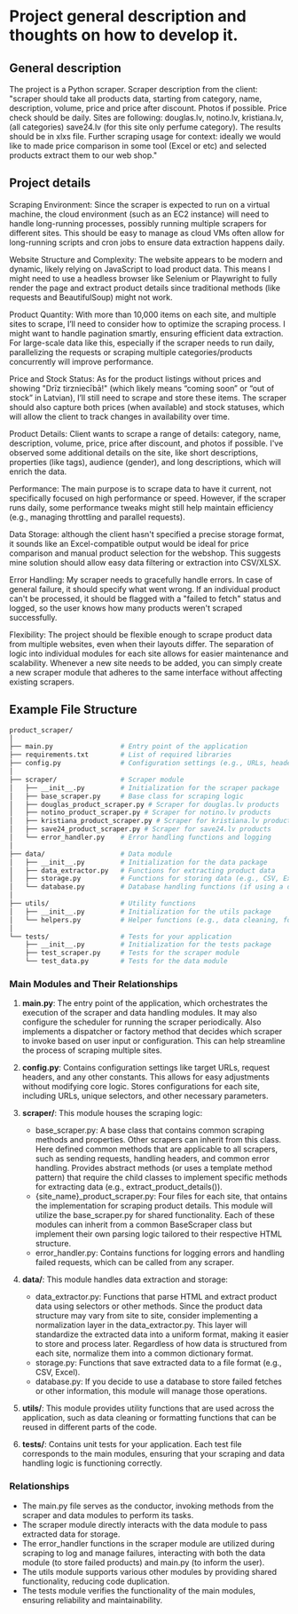 # Project general description and thoughts on how to develop it.
## General description
The project is a Python scraper. Scraper description from the client:
"scraper should take all products data, starting from category, name, description, volume, price and price after discount. Photos if possible. Price check should be daily. Sites are following: douglas.lv, notino.lv, kristiana.lv,(all categories) save24.lv (for this site only perfume category). The results should be in xlxs file. Further scraping usage for context: ideally we would like to made price comparison in some tool (Excel or etc) and selected products extract them to our web shop."

## Project details

Scraping Environment: Since the scraper is expected to run on a virtual machine, the cloud environment (such as an EC2 instance) will need to handle long-running processes, possibly running multiple scrapers for different sites. This should be easy to manage as cloud VMs often allow for long-running scripts and cron jobs to ensure data extraction happens daily.

Website Structure and Complexity: The website appears to be modern and dynamic, likely relying on JavaScript to load product data. This means I might need to use a headless browser like Selenium or Playwright to fully render the page and extract product details since traditional methods (like requests and BeautifulSoup) might not work.

Product Quantity: With more than 10,000 items on each site, and multiple sites to scrape, I’ll need to consider how to optimize the scraping process. I might want to handle pagination smartly, ensuring efficient data extraction. For large-scale data like this, especially if the scraper needs to run daily, parallelizing the requests or scraping multiple categories/products concurrently will improve performance.

Price and Stock Status: As for the product listings without prices and showing "Drīz tirzniecībā!" (which likely means “coming soon” or “out of stock” in Latvian), I’ll still need to scrape and store these items. The scraper should also capture both prices (when available) and stock statuses, which will allow the client to track changes in availability over time.

Product Details: Client wants to scrape a range of details: category, name, description, volume, price, price after discount, and photos if possible. I've observed some additional details on the site, like short descriptions, properties (like tags), audience (gender), and long descriptions, which will enrich the data.

Performance: The main purpose is to scrape data to have it current, not specifically focused on high performance or speed. However, if the scraper runs daily, some performance tweaks might still help maintain efficiency (e.g., managing throttling and parallel requests).

Data Storage: although the client hasn't specified a precise storage format, it sounds like an Excel-compatible output would be ideal for price comparison and manual product selection for the webshop. This suggests mine solution should allow easy data filtering or extraction into CSV/XLSX.

Error Handling: My scraper needs to gracefully handle errors. In case of general failure, it should specify what went wrong. If an individual product can't be processed, it should be flagged with a "failed to fetch" status and logged, so the user knows how many products weren't scraped successfully.

Flexibility: The project should be flexible enough to scrape product data from multiple websites, even when their layouts differ. The separation of logic into individual modules for each site allows for easier maintenance and scalability. Whenever a new site needs to be added, you can simply create a new scraper module that adheres to the same interface without affecting existing scrapers.

## Example File Structure
```bash
product_scraper/
│
├── main.py                 # Entry point of the application
├── requirements.txt        # List of required libraries
├── config.py               # Configuration settings (e.g., URLs, headers)
│
├── scraper/                # Scraper module
│   ├── __init__.py         # Initialization for the scraper package
│   ├── base_scraper.py     # Base class for scraping logic
│   ├── douglas_product_scraper.py # Scraper for douglas.lv products
│   ├── notino_product_scraper.py # Scraper for notino.lv products
│   ├── kristiana_product_scraper.py # Scraper for kristiana.lv products
│   ├── save24_product_scraper.py # Scraper for save24.lv products
│   └── error_handler.py    # Error handling functions and logging
│
├── data/                   # Data module
│   ├── __init__.py         # Initialization for the data package
│   ├── data_extractor.py   # Functions for extracting product data
│   ├── storage.py          # Functions for storing data (e.g., CSV, Excel)
│   └── database.py         # Database handling functions (if using a database)
│
├── utils/                  # Utility functions
│   ├── __init__.py         # Initialization for the utils package
│   └── helpers.py          # Helper functions (e.g., data cleaning, formatting)
│
└── tests/                  # Tests for your application
    ├── __init__.py         # Initialization for the tests package
    ├── test_scraper.py     # Tests for the scraper module
    └── test_data.py        # Tests for the data module
```

### Main Modules and Their Relationships

1. **main.py**:
   The entry point of the application, which orchestrates the execution of the scraper and data handling modules. It may also configure the scheduler for running the scraper periodically. Also implements a dispatcher or factory method that decides which scraper to invoke based on user input or configuration. This can help streamline the process of scraping multiple sites.

2. **config.py**:
   Contains configuration settings like target URLs, request headers, and any other constants. This allows for easy adjustments without modifying core logic. Stores configurations for each site, including URLs, unique selectors, and other necessary parameters.

3. **scraper/**:
   This module houses the scraping logic:
   - base_scraper.py: A base class that contains common scraping methods and properties. Other scrapers can inherit from this class. Here defined common methods that are applicable to all scrapers, such as sending requests, handling headers, and common error handling. Provides abstract methods (or uses a template method pattern) that require the child classes to implement specific methods for extracting data (e.g., extract_product_details()).
   - {site_name}_product_scraper.py: Four files for each site, that ontains the implementation for scraping product details. This module will utilize the base_scraper.py for shared functionality. Each of these modules can inherit from a common BaseScraper class but implement their own parsing logic tailored to their respective HTML structure.
   - error_handler.py: Contains functions for logging errors and handling failed requests, which can be called from any scraper.

4. **data/**:
   This module handles data extraction and storage:
   - data_extractor.py: Functions that parse HTML and extract product data using selectors or other methods. Since the product data structure may vary from site to site, consider implementing a normalization layer in the data_extractor.py. This layer will standardize the extracted data into a uniform format, making it easier to store and process later. Regardless of how data is structured from each site, normalize them into a common dictionary format.
   - storage.py: Functions that save extracted data to a file format (e.g., CSV, Excel).
   - database.py: If you decide to use a database to store failed fetches or other information, this module will manage those operations.

5. **utils/**:
   This module provides utility functions that are used across the application, such as data cleaning or formatting functions that can be reused in different parts of the code.

6. **tests/**:
   Contains unit tests for your application. Each test file corresponds to the main modules, ensuring that your scraping and data handling logic is functioning correctly.

### Relationships
- The main.py file serves as the conductor, invoking methods from the scraper and data modules to perform its tasks.
- The scraper module directly interacts with the data module to pass extracted data for storage.
- The error_handler functions in the scraper module are utilized during scraping to log and manage failures, interacting with both the data module (to store failed products) and main.py (to inform the user).
- The utils module supports various other modules by providing shared functionality, reducing code duplication.
- The tests module verifies the functionality of the main modules, ensuring reliability and maintainability.
